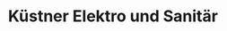 ---
title: "Küstner Elektro und Sanitär"
url: /leutershausen/kuestner-elektro-und-sanitaer/
shop: Elektronik
---